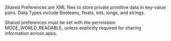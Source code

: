 Shared Preferences are XML files to store private primitive data in key-value pairs. Data Types include Booleans,
floats, ints, longs, and strings.

Shared preferences must be set with the permission MODE\_WORLD\_READABLE, unless explicitly required for sharing
information across apps.